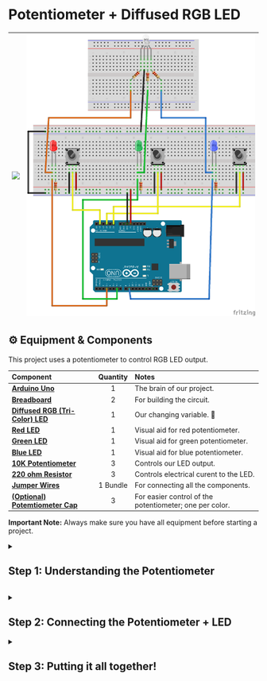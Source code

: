 # <b> Potentiometer + Diffused RGB LED </b> 
| <img src="https://github.com/CCAHybridLab/HLResources/blob/fa7a3add5fc75af1b4023a3aabdd741d9873b29a/Arduino/Tutorials/Potentiometer%2BRGB_LED/assets/IMG_0090.png" width="600" /> | <img src="https://github.com/CCAHybridLab/HLResources/blob/67ee9a4bda74d94f8fefea2a7402bcb5880a7f00/Arduino/Tutorials/Potentiometer%2BRGB_LED/assets/pot-rgbLED.png" width="600"/> |
|:---|:---:|


 ## ⚙️ Equipment & Components

<p>
  This project uses a potentiometer to control RGB LED output.
</p>

| Component | Quantity | Notes |
|:---|:---:|:---|
| **[Arduino Uno](https://airtable.com/appCpmcjYA1vwj8jn/tblOHGyZIGOZuJhCj/viwcQ6Lj5fpoG6Hvh/recQ1P43HKyVMjA79?blocks=hide)** | 1 | The brain of our project. |
| **[Breadboard](https://airtable.com/appCpmcjYA1vwj8jn/tblZz5NUA546g9J6o/viwu3SMJU1AEGhMGK/recF514LASWf2n9LH?blocks=hide)** | 2 | For building the circuit. |
| **[Diffused RGB (Tri-Color) LED](https://www.adafruit.com/product/159?srsltid=AfmBOoqQ8dGMa6cjChJbZBdz2py7uabAm7BrxtUhuQIJAAsMwGzsS3r9Ke8)** | 1 | Our changing variable. 🚨 |
| **[Red LED](https://www.adafruit.com/product/159?srsltid=AfmBOoqQ8dGMa6cjChJbZBdz2py7uabAm7BrxtUhuQIJAAsMwGzsS3r9Ke8)** | 1 | Visual aid for red potentiometer. |
| **[Green LED](https://www.adafruit.com/product/159?srsltid=AfmBOoqQ8dGMa6cjChJbZBdz2py7uabAm7BrxtUhuQIJAAsMwGzsS3r9Ke8)** | 1 | Visual aid for green potentiometer. |
| **[Blue LED](https://www.adafruit.com/product/159?srsltid=AfmBOoqQ8dGMa6cjChJbZBdz2py7uabAm7BrxtUhuQIJAAsMwGzsS3r9Ke8)** | 1 | Visual aid for blue potentiometer. |
| **[10K Potentiometer](https://www.adafruit.com/product/562?srsltid=AfmBOoqtB6Lbhd8nUAGzxMfThQJemVqiWrplyxYimvI-uLNBoEpAtYPYYGA)** | 3 | Controls our LED output. |
| **[220 ohm Resistor](https://www.adafruit.com/product/2780?srsltid=AfmBOopmkZkIUP5s_hycNqkQo98pfRENfjLETCFsG8mRPr04hxSWfXWS)** | 3 | Controls electrical curent to the LED. |
| **[Jumper Wires](https://www.adafruit.com/category/306?srsltid=AfmBOook5BsXkN5B8NOekLEvpqA6bxxpfq-iHHaRTnXBJzHQmaL5iwjg)** | 1 Bundle | For connecting all the components. |
| **[(Optional) Potemtiometer Cap](https://www.adafruit.com/product/1481)** | 3 | For easier control of the potentiometer; one per color. |

  <p>
    <strong>Important Note:</strong>
 Always make sure you have all equipment before starting a project.
  </p>

<details>
  <summary>
     <h2> Step 1: Understanding the Potentiometer </h2>
  </summary>
  <br>
  <p>
    Potentiometers are variable resistors that have a number of useful applications when building a curciut. Remember, a resistor controls the amount of electrical current a component is recieving-- potentiometers allow us to alter that input!
   
The potentiometer has 3 terminals-- the two outer terminals are fixed, while the middle terminal is variable.
 </p>

For this project, connect the potentiometer to the arduino and bread board as follows:

| <img src="https://github.com/CCAHybridLab/HLResources/blob/c60550c68361cf4cfb2a90c3e3447d3c2d78a2c3/Arduino/Tutorials/Potentiometer%2BRGB_LED/assets/pot-pins.jpg" width="600" /> | <img src="https://github.com/CCAHybridLab/HLResources/blob/main/Arduino/Tutorials/Potentiometer%2BRGB_LED/assets/pot%20and%20arduino%20example.png" width="600"/> |
|:---|:---:|


  <p>
   When we connect our potentiometer to the Arduino, we can read it's output values with the following program:
   
  </p>
  
**Arduino Code:** <br />
```C++
// Constants:

const int PotPin = A0;

void setup() {
  Serial.begin(9600);
}

void loop() {
  delay(200);  // Main loop delay
}

void updateRed() {
  int valuePot = analogRead(PotPin));  //reading data from the pot

  Serial.print("Pot: ");
  Serial.println(valuePot);
  Serial.println("----------");

}
```
</details>

<p>


 
</p>


<details>
 
  <summary>
     <h2> Step 2: Connecting the Potentiometer + LED </h2>
  </summary>
  <br>
  
  Next we want to actually show that value change created by the potentiometer by adding an LED that we can adjust the brightness of. Single color RGB leds only have two legs. Copy the set up shown below. 
  
  
| <img src="https://github.com/CCAHybridLab/HLResources/blob/main/Arduino/Tutorials/Potentiometer%2BRGB_LED/assets/led_example.png" width="600" /> | <img src="https://github.com/CCAHybridLab/HLResources/blob/main/Arduino/Tutorials/Potentiometer%2BRGB_LED/assets/pot%20and%20led%20example.png" width="600"/> |
|:---|:---:|
  
Now is when we need to convert the data we are reading from the potentiometer into signals that can be sent to the LED. For this we will “map” the large set of data from the potentiometer (0-1023) to the smaller set sent to the LED (0-255), think of it like scaling the numbers to translate it between elements. 

Potentiometers can unfortunately not always read accurately at the high and low ends of the spectrum, so here we eliminate that issue by setting a minimum and maximum for the potentiometer data. This allows any value over 1000 to equal 255 on the LED and any value under 100 to be 0. Then we just have to send the data to the LED by “writing” to its pin! 
  
  **Arduino Code:** <br /> 
  ```C++
 // Constants:
const int rLedPin = 9;

const int rPotPin = A0;

const int potMin = 100;
const int potMax = 1000;

void setup() {
  Serial.begin(9600);

  pinMode(rLedPin, OUTPUT);
}

void loop() {
  updateRed();

  delay(200);  // Main loop delay
}

void updateRed() {
  int valueRedPot = analogRead(rPotPin));  //reading data from the red pot
  int valueRed = map(valueRedPot, potMin, potMax, 0, 255);
  if (valueRedPot <= potMin) valueRed = 0;
  if (valueRedPot >= potMax) valueRed = 255;

  Serial.print("RedPot: ");
  Serial.println(valueRedPot);
  Serial.print("RedLEDVal: ");
  Serial.println(valueRed);
  Serial.println("----------");

  analogWrite(rLedPin, valueRed);
}
  ```
  
</details>

<details>
  <summary>
     <h2> Step 3: Putting it all together! </h2>
  </summary>
  <br>
  Okay, now let’s add the rest! Since we are trying to change a single bulb, we’ll need to use an RGB LED, this has 4 pins instead of 2, the long one is now ground, (make sure this is a common cathode bulb!) and the other 3 correlate to data for each color. Adding the potentiometers and LEDs for green and blue is our last hardware step. 
  
  
  |<img src="https://github.com/CCAHybridLab/HLResources/blob/main/Arduino/Tutorials/Potentiometer%2BRGB_LED/assets/common_cathode_rgbled.jpg" width="400"/>|<img src="https://github.com/CCAHybridLab/HLResources/blob/main/Arduino/Tutorials/Potentiometer%2BRGB_LED/assets/pot-rgbLED.png" width="600"/>|
  
  **Arduino Code:** <br /> 
  ```C++
  // Define pins for the MOS Module
  const int heatPadPin = 13;        // Output signal to the MOS Module
  const int buttonOnPin = 2;       // Button to turn the heating pad ON
  const int buttonOffPin = 3;      // Button to turn the heating pad OFF
  const int peltierPin = 9;        // Output signal to the peltier
  
  
  // Timer variables
  unsigned long heatPadStartTime = 0;
  const unsigned long maxOnDuration = 120000; // 2 minutes in milliseconds
  
  
  bool heatPadOn = false;
  
  
  void setup() {
   // Set pin modes
   pinMode(heatPadPin, OUTPUT);      // MOS Module control pin
   pinMode(peltierPin, OUTPUT);      // MOS Module control pin
   pinMode(buttonOnPin, INPUT_PULLUP);  // Button ON with pull-up resistor
   pinMode(buttonOffPin, INPUT_PULLUP); // Button OFF with pull-up resistor
  
  
   // Ensure heating pad starts OFF
   digitalWrite(heatPadPin, LOW);
  }
  
  
  void loop() {
   // Read button states
   int buttonOnState = digitalRead(buttonOnPin);
   int buttonOffState = digitalRead(buttonOffPin);
  
  
   // Turn on the heating pad if the ON button is pressed
   if (buttonOnState == LOW && !heatPadOn) {
     digitalWrite(heatPadPin, HIGH);
     digitalWrite(peltierPin, HIGH);
     heatPadOn = true;
     heatPadStartTime = millis(); // Record the start time
   }
  
  
   // Turn off the heating pad if the OFF button is pressed
   if (buttonOffState == LOW && heatPadOn) {
     digitalWrite(heatPadPin, LOW);
     digitalWrite(peltierPin, LOW);
     heatPadOn = false;
   }
  
  
   // Check if the heating pad has been on for too long
   if (heatPadOn && (millis() - heatPadStartTime >= maxOnDuration)) {
     digitalWrite(heatPadPin, LOW);
     digitalWrite(peltierPin, LOW);
     heatPadOn = false;
  }
  ```
  <br/>
</details>

